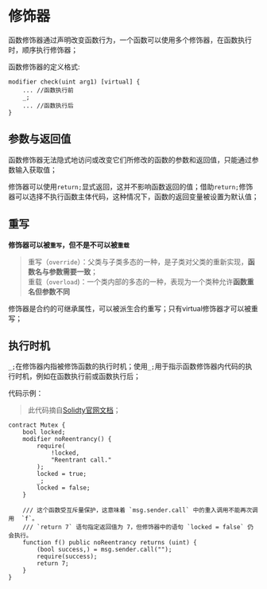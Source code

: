 # 修饰器
函数修饰器通过声明改变函数行为，一个函数可以使用多个修饰器，在函数执行时，顺序执行修饰器；

函数修饰器的定义格式:

```Solidity
modifier check(uint arg1) [virtual] {
    ... //函数执行前
    _;
    ... //函数执行后
}
```

## 参数与返回值
函数修饰器无法隐式地访问或改变它们所修改的函数的参数和返回值，只能通过参数输入获取值；


修饰器可以使用`return;`显式返回，这并不影响函数返回的值；借助`return;`修饰器可以选择不执行函数主体代码，这种情况下，函数的返回变量被设置为默认值；

## 重写

**修饰器可以被`重写`，但不是不可以被`重载`**
>重写（`override`）：父类与子类多态的一种，是子类对父类的重新实现，**函数名与参数需要一致**；  
重载（`overload`)：一个类内部的多态的一种，表现为一个类种允许**函数重名但参数不同**

修饰器是合约的可继承属性，可以被派生合约重写；只有virtual修饰器才可以被重写；

## 执行时机
`_;`在修饰器内指被修饰函数的执行时机；使用`_;`用于指示函数修饰器内代码的执行时机，例如在函数执行前或函数执行后；

代码示例：
>此代码摘自[Solidty官网文档](https://docs.soliditylang.org/zh/v0.8.17/contracts.html#modifiers)；
```Solidity
contract Mutex {
    bool locked;
    modifier noReentrancy() {
        require(
            !locked,
            "Reentrant call."
        );
        locked = true;
        _;
        locked = false;
    }

    /// 这个函数受互斥量保护，这意味着 `msg.sender.call` 中的重入调用不能再次调用  `f`。
    /// `return 7` 语句指定返回值为 7，但修饰器中的语句 `locked = false` 仍会执行。
    function f() public noReentrancy returns (uint) {
        (bool success,) = msg.sender.call("");
        require(success);
        return 7;
    }
}
```